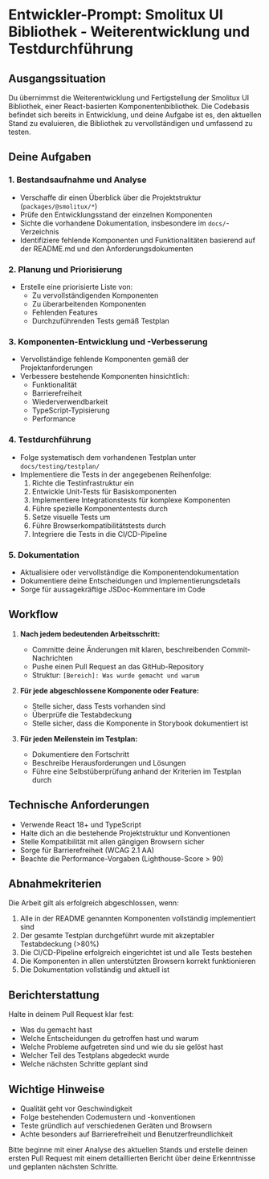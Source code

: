 # Entwickler-Prompt: Smolitux UI Bibliothek - Weiterentwicklung und Testdurchführung

## Ausgangssituation

Du übernimmst die Weiterentwicklung und Fertigstellung der Smolitux UI Bibliothek, einer React-basierten Komponentenbibliothek. Die Codebasis befindet sich bereits in Entwicklung, und deine Aufgabe ist es, den aktuellen Stand zu evaluieren, die Bibliothek zu vervollständigen und umfassend zu testen.

## Deine Aufgaben

### 1. Bestandsaufnahme und Analyse
- Verschaffe dir einen Überblick über die Projektstruktur (`packages/@smolitux/*`)
- Prüfe den Entwicklungsstand der einzelnen Komponenten
- Sichte die vorhandene Dokumentation, insbesondere im `docs/`-Verzeichnis
- Identifiziere fehlende Komponenten und Funktionalitäten basierend auf der README.md und den Anforderungsdokumenten

### 2. Planung und Priorisierung
- Erstelle eine priorisierte Liste von:
  - Zu vervollständigenden Komponenten
  - Zu überarbeitenden Komponenten
  - Fehlenden Features
  - Durchzuführenden Tests gemäß Testplan

### 3. Komponenten-Entwicklung und -Verbesserung
- Vervollständige fehlende Komponenten gemäß der Projektanforderungen
- Verbessere bestehende Komponenten hinsichtlich:
  - Funktionalität
  - Barrierefreiheit
  - Wiederverwendbarkeit
  - TypeScript-Typisierung
  - Performance

### 4. Testdurchführung
- Folge systematisch dem vorhandenen Testplan unter `docs/testing/testplan/`
- Implementiere die Tests in der angegebenen Reihenfolge:
  1. Richte die Testinfrastruktur ein
  2. Entwickle Unit-Tests für Basiskomponenten
  3. Implementiere Integrationstests für komplexe Komponenten
  4. Führe spezielle Komponententests durch
  5. Setze visuelle Tests um
  6. Führe Browserkompatibilitätstests durch
  7. Integriere die Tests in die CI/CD-Pipeline

### 5. Dokumentation
- Aktualisiere oder vervollständige die Komponentendokumentation
- Dokumentiere deine Entscheidungen und Implementierungsdetails
- Sorge für aussagekräftige JSDoc-Kommentare im Code

## Workflow

1. **Nach jedem bedeutenden Arbeitsschritt:**
   - Committe deine Änderungen mit klaren, beschreibenden Commit-Nachrichten
   - Pushe einen Pull Request an das GitHub-Repository
   - Struktur: `[Bereich]: Was wurde gemacht und warum`

2. **Für jede abgeschlossene Komponente oder Feature:**
   - Stelle sicher, dass Tests vorhanden sind
   - Überprüfe die Testabdeckung
   - Stelle sicher, dass die Komponente in Storybook dokumentiert ist

3. **Für jeden Meilenstein im Testplan:**
   - Dokumentiere den Fortschritt
   - Beschreibe Herausforderungen und Lösungen
   - Führe eine Selbstüberprüfung anhand der Kriterien im Testplan durch

## Technische Anforderungen

- Verwende React 18+ und TypeScript
- Halte dich an die bestehende Projektstruktur und Konventionen
- Stelle Kompatibilität mit allen gängigen Browsern sicher
- Sorge für Barrierefreiheit (WCAG 2.1 AA)
- Beachte die Performance-Vorgaben (Lighthouse-Score > 90)

## Abnahmekriterien

Die Arbeit gilt als erfolgreich abgeschlossen, wenn:
1. Alle in der README genannten Komponenten vollständig implementiert sind
2. Der gesamte Testplan durchgeführt wurde mit akzeptabler Testabdeckung (>80%)
3. Die CI/CD-Pipeline erfolgreich eingerichtet ist und alle Tests bestehen
4. Die Komponenten in allen unterstützten Browsern korrekt funktionieren
5. Die Dokumentation vollständig und aktuell ist

## Berichterstattung

Halte in deinem Pull Request klar fest:
- Was du gemacht hast
- Welche Entscheidungen du getroffen hast und warum
- Welche Probleme aufgetreten sind und wie du sie gelöst hast
- Welcher Teil des Testplans abgedeckt wurde
- Welche nächsten Schritte geplant sind

## Wichtige Hinweise

- Qualität geht vor Geschwindigkeit
- Folge bestehenden Codemustern und -konventionen
- Teste gründlich auf verschiedenen Geräten und Browsern
- Achte besonders auf Barrierefreiheit und Benutzerfreundlichkeit

Bitte beginne mit einer Analyse des aktuellen Stands und erstelle deinen ersten Pull Request mit einem detaillierten Bericht über deine Erkenntnisse und geplanten nächsten Schritte.

